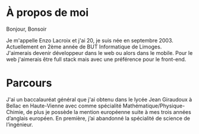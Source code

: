 # À propos de moi 
Bonjour, Bonsoir


Je m'appelle Enzo Lacroix et j'ai 20, je suis née en septembre 2003. Actuellement en 2ème année de BUT Informatique de Limoges.\
J'aimerais devenir développeur dans le web ou alors dans le mobile. Pour le web j'aimerais être full stack mais avec une préférence pour le front-end.


# Parcours
J'ai un baccalauréat général que j'ai obtenu dans le lycée Jean Giraudoux à Bellac en Haute-Vienne avec comme spécialité Mathématique/Physique-Chimie, de plus je possède la mention européenne suite à mes trois années d’anglais européen. En première, j’ai abandonné la spécialité de science de l’ingénieur.
 
